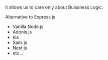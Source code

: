 it allows us to care only about Buissness Logic.


Alternative to Express js
- Vanilla Node.js
- Adonis.js
- kia
- Sails js
- Nest js
- etc...

